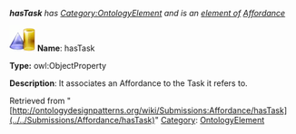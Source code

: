 ___hasTask__ has [Category:OntologyElement](../../Category/OntologyElement "Category:OntologyElement") and is an [element of](../../Property/ElementOf "Property:ElementOf") [Affordance](../../Submissions/Affordance "Submissions:Affordance")_


  




[![ObjectProperty](../../images/thumb/c/c3/ObjectProperty.gif/45px-ObjectProperty.gif)](../../Image/ObjectProperty.gif "ObjectProperty")
__Name__: hasTask 


__Type:__ owl:ObjectProperty 


__Description__: It associates an Affordance to the Task it refers to. 





Retrieved from "[http://ontologydesignpatterns.org/wiki/Submissions:Affordance/hasTask](../../Submissions/Affordance/hasTask)"
 [Category](http://ontologydesignpatterns.org/wiki/Special:Categories "Special:Categories"): [OntologyElement](../../Category/OntologyElement "Category:OntologyElement")